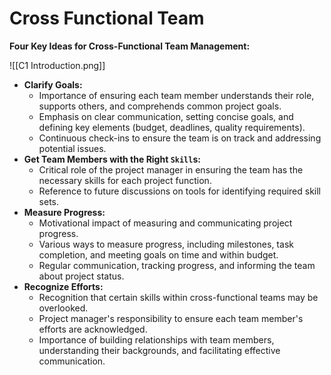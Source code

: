 # Cross Functional Team

**Four Key Ideas for Cross-Functional Team Management:**

![[C1 Introduction.png]]

- **Clarify Goals:**
	- Importance of ensuring each team member understands their role, supports others, and comprehends common project goals.
	- Emphasis on clear communication, setting concise goals, and defining key elements (budget, deadlines, quality requirements).
	- Continuous check-ins to ensure the team is on track and addressing potential issues.
- **Get Team Members with the Right `Skill`s:**
	- Critical role of the project manager in ensuring the team has the necessary skills for each project function.
	- Reference to future discussions on tools for identifying required skill sets.
- **Measure Progress:**
	- Motivational impact of measuring and communicating project progress.
	- Various ways to measure progress, including milestones, task completion, and meeting goals on time and within budget.
	- Regular communication, tracking progress, and informing the team about project status.
- **Recognize Efforts:**
	- Recognition that certain skills within cross-functional teams may be overlooked.
	- Project manager's responsibility to ensure each team member's efforts are acknowledged.
	- Importance of building relationships with team members, understanding their backgrounds, and facilitating effective communication.